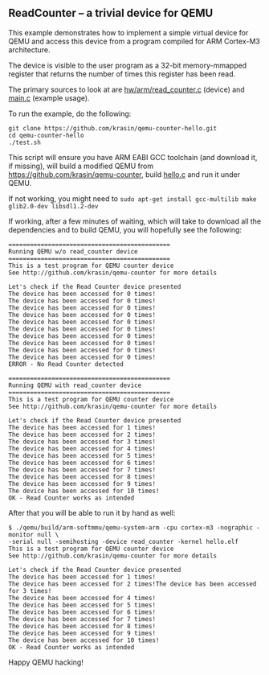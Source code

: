 ReadCounter – a trivial device for QEMU
-----

This example demonstrates how to implement a simple virtual device for QEMU and
access this device from a program compiled for ARM Cortex-M3 architecture.

The device is visible to the user program as a 32-bit memory-mmapped register that
returns the number of times this register has been read.

The primary sources to look at are
[hw/arm/read_counter.c](https://github.com/krasin/qemu-counter/blob/read_counter/hw/arm/read_counter.c) (device)
and [main.c](https://github.com/krasin/qemu-counter-hello/blob/master/hello.c) (example usage).

To run the example, do the following:

```
git clone https://github.com/krasin/qemu-counter-hello.git
cd qemu-counter-hello
./test.sh
```

This script will ensure you have ARM EABI GCC toolchain (and download it, if missing),
will build a modified QEMU from https://github.com/krasin/qemu-counter, build
[hello.c](https://github.com/krasin/qemu-counter-hello/blob/master/hello.c) and run it
under QEMU.

If not working, you might need to ```sudo apt-get install gcc-multilib make glib2.0-dev libsdl1.2-dev```

If working, after a few minutes of waiting, which will take to download all the dependencies and
to build QEMU, you will hopefully see the following:

```
=============================================
Running QEMU w/o read_counter device
=============================================
This is a test program for QEMU counter device
See http://github.com/krasin/qemu-counter for more details

Let's check if the Read Counter device presented
The device has been accessed for 0 times!
The device has been accessed for 0 times!
The device has been accessed for 0 times!
The device has been accessed for 0 times!
The device has been accessed for 0 times!
The device has been accessed for 0 times!
The device has been accessed for 0 times!
The device has been accessed for 0 times!
The device has been accessed for 0 times!
The device has been accessed for 0 times!
ERROR - No Read Counter detected

=============================================
Running QEMU with read_counter device
=============================================
This is a test program for QEMU counter device
See http://github.com/krasin/qemu-counter for more details

Let's check if the Read Counter device presented
The device has been accessed for 1 times!
The device has been accessed for 2 times!
The device has been accessed for 3 times!
The device has been accessed for 4 times!
The device has been accessed for 5 times!
The device has been accessed for 6 times!
The device has been accessed for 7 times!
The device has been accessed for 8 times!
The device has been accessed for 9 times!
The device has been accessed for 10 times!
OK - Read Counter works as intended
```

After that you will be able to run it by hand as well:

```
$ ./qemu/build/arm-softmmu/qemu-system-arm -cpu cortex-m3 -nographic -monitor null \
-serial null -semihosting -device read_counter -kernel hello.elf
This is a test program for QEMU counter device
See http://github.com/krasin/qemu-counter for more details

Let's check if the Read Counter device presented
The device has been accessed for 1 times!
The device has been accessed for 2 times!The device has been accessed for 3 times!
The device has been accessed for 4 times!
The device has been accessed for 5 times!
The device has been accessed for 6 times!
The device has been accessed for 7 times!
The device has been accessed for 8 times!
The device has been accessed for 9 times!
The device has been accessed for 10 times!
OK - Read Counter works as intended
```

Happy QEMU hacking!
